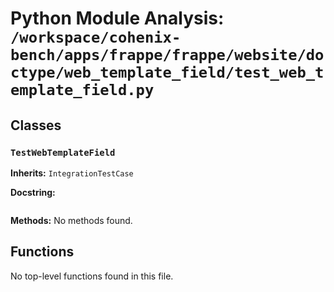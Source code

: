 # Python Module Analysis: `/workspace/cohenix-bench/apps/frappe/frappe/website/doctype/web_template_field/test_web_template_field.py`

## Classes

### `TestWebTemplateField`
**Inherits:** `IntegrationTestCase`


**Docstring:**
```

```

**Methods:**
No methods found.




## Functions

No top-level functions found in this file.
